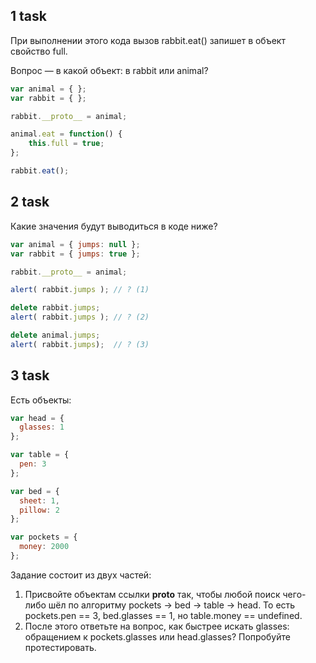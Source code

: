 ## 1 task

При выполнении этого кода вызов rabbit.eat() запишет в объект свойство full.

Вопрос — в какой объект: в rabbit или animal?

```javascript
var animal = { };
var rabbit = { };

rabbit.__proto__ = animal;

animal.eat = function() {
    this.full = true;
};

rabbit.eat();
```

## 2 task

Какие значения будут выводиться в коде ниже?

```javascript
var animal = { jumps: null };
var rabbit = { jumps: true };

rabbit.__proto__ = animal;

alert( rabbit.jumps ); // ? (1)

delete rabbit.jumps;
alert( rabbit.jumps ); // ? (2)

delete animal.jumps;
alert( rabbit.jumps);  // ? (3)
```

## 3 task

Есть объекты:

```javascript
var head = {
  glasses: 1
};

var table = {
  pen: 3
};

var bed = {
  sheet: 1,
  pillow: 2
};

var pockets = {
  money: 2000
};
```

Задание состоит из двух частей:

1. Присвойте объектам ссылки __proto__ так, чтобы любой поиск чего-либо шёл по алгоритму pockets -&gt; bed -&gt; table -&gt; head. То есть pockets.pen == 3, bed.glasses == 1, но table.money == undefined.
2. После этого ответьте на вопрос, как быстрее искать glasses: обращением к pockets.glasses или head.glasses? Попробуйте протестировать.
